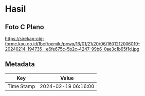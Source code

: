 # Hasil

## Foto C Plano

https://sirekap-obj-formc.kpu.go.id/1bcf/pemilu/ppwp/16/01/21/20/06/1601212006019-20240214-194735--e6fe675c-5b2c-4247-99b6-0ae3c1b95f1d.jpg


## Metadata

| Key        | Value               |
| ---------- | ------------------- |
| Time Stamp | 2024-02-19 06:16:00 |




